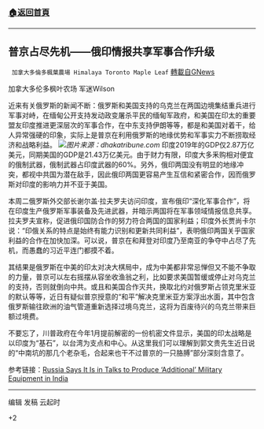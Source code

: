 ###  [:house:返回首頁](https://github.com/ourhimalayas/txt)
---

## 普京占尽先机——俄印情报共享军事合作升级
` 加拿大多倫多楓葉農場 Himalaya Toronto Maple Leaf` [轉載自GNews](https://gnews.org/zh-hans/1067323/)

加拿大多伦多枫叶农场 军迷Wilson

近来有关俄罗斯的新闻不断：俄罗斯和美国支持的乌克兰在两国边境集结重兵进行军事对峙，在缅甸公开支持发动政变屠杀平民的缅甸军政府，和美国在印太的重要盟友印度推进更深层次的军事合作，在中东支持伊朗等等，都是和美国对着干，给人异常强硬的印象，实际上是普京在利用俄罗斯的地缘优势和军事实力不断捞取经济和战略利益。
![]()![](https://gnews.org/wp-content/uploads/2021/04/dhakatribune.com-2.jpg)*图片来源：dhakatribune.com*
印度2019年的GDP仅2.87万亿美元，同期美国的GDP是21.43万亿美元。由于财力有限，印度大多釆购相对便宜的俄制武器，俄制武器占印度武器的60%。另外，俄印两国没有明显的地缘冲突，都视中共国为潜在敌手，因此俄印两国更容易产生互信和紧密合作，因而俄罗斯对印度的影响力并不亚于美国。

本周二俄罗斯外交部长谢尔盖·拉夫罗夫访问印度，宣布俄印“深化军事合作”，将在印度生产俄罗斯军事装备及先进武器，并暗示两国将在军事领域情报信息共享。拉夫罗夫宣称，促进俄印国防合作的努力符合两国的国家利益；印度外长贾尚卡尔说：“印俄关系的特点是始终有能力识别和更新共同利益”，表明俄印两国关乎国家利益的合作在加快加深。可以说，普京在和拜登对印度乃至南亚的争夺中占尽了先机，而愚蠢的习近平连门都摸不着。

其结果是俄罗斯在中美的印太对决大棋局中，成为中美都非常忌惮但又不能不争取的力量，普京可以左右摇摆从容坐收渔翁之利，比如要求美国暂缓或停止对乌克兰的支持，否则就倒向中共。或且和美国合作灭共，换取北约对俄罗斯占领克里米亚的默认等等，近日有疑似普京授意的“和平”解决克里米亚方案浮出水面，其中包含俄罗斯输往欧洲的油气管道重新选择过境乌克兰，这将为百废待兴的乌克兰带来巨额过境费。

不要忘了，川普政府在今年1月提前解密的一份机密文件显示，美国的印太战略是以印度为“基石”，以台湾为支点和中心。从这里我们可以理解到郭文贵先生近日说的“中南坑的那几个老杂毛，合起来也干不过普京的一只胳膊”部分深刻含意了。

参考链接：[Russia Says It Is in Talks to Produce ‘Additional’ Military Equipment in India](https://www.breitbart.com/asia/2021/04/07/russia-says-talks-produce-additional-military-equipment-india/)

* * *

编辑 发稿 云起时

+2
